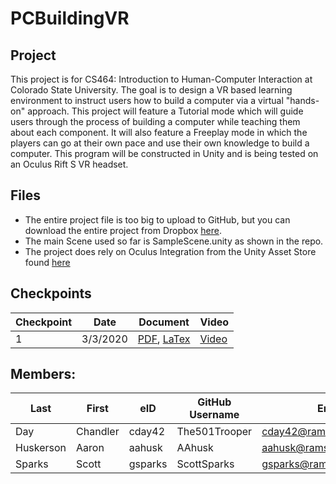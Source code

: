 # PCBuildingVR

## Project
This project is for CS464: Introduction to Human-Computer Interaction at Colorado State University.
The goal is to design a VR based learning environment to instruct users how to build a computer via a virtual "hands-on" approach. This project will feature a Tutorial mode which will guide users through the process of building a computer while teaching them about each component. It will also feature a Freeplay mode in which the players can go at their own pace and use their own knowledge to build a computer.
This program will be constructed in Unity and is being tested on an Oculus Rift S VR headset.


## Files
* The entire project file is too big to upload to GitHub, but you can download the entire project from Dropbox [here](https://www.dropbox.com/s/qmibcgaqppsok6l/PCBuilder.unitypackage?dl=0).
* The main Scene used so far is SampleScene.unity as shown in the repo. 
* The project does rely on Oculus Integration from the Unity Asset Store found [here](https://assetstore.unity.com/packages/tools/integration/oculus-integration-82022)


## Checkpoints
| Checkpoint | Date | Document | Video |
| ---------- | ---- | ---------- | ----- |
| 1 | 3/3/2020 | [PDF](), [LaTex](https://www.overleaf.com/project/5e4f1fd98d12ae00017c324a) | [Video]() |


## Members:
| Last | First | eID | GitHub Username | Email |
|------|-------|-----|-----------------|-------|
| Day | Chandler | cday42 | The501Trooper | cday42@rams.colostate.edu |
| Huskerson | Aaron | aahusk | AAhusk | aahusk@rams.colostate.edu |
| Sparks | Scott | gsparks | ScottSparks | gsparks@rams.colostate.edu |
